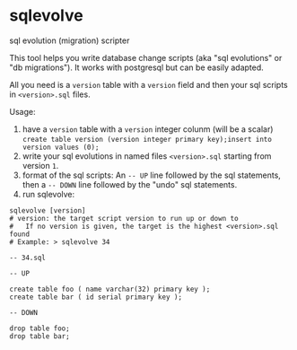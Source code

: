 sqlevolve
=========

sql evolution (migration) scripter

This tool helps you write database change scripts (aka "sql evolutions" or "db
migrations"). It works with postgresql but can be easily adapted.

All you need is a `version` table with a `version` field and then your sql scripts in `<version>.sql` files.

Usage:

1. have a `version` table with a `version` integer colunm (will be a scalar)
`create table version (version integer primary key);insert into version values (0);`
2. write your sql evolutions in named files `<version>.sql` starting from version `1`.
3. format of the sql scripts: An `-- UP` line followed by the sql statements,
   then a `-- DOWN` line followed by the "undo" sql statements.
4. run sqlevolve:

```
sqlevolve [version]
# version: the target script version to run up or down to
#   If no version is given, the target is the highest <version>.sql found
# Example: > sqlevolve 34
```

```
-- 34.sql

-- UP

create table foo ( name varchar(32) primary key );
create table bar ( id serial primary key );

-- DOWN

drop table foo;
drop table bar;
```
